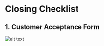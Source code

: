 # Closing Checklist

## 1. Customer Acceptance Form

![alt text](https://github.com/ainfatihahh/Face-Recognition-System/assets/CustomerAcceptanceForm.jpg)

